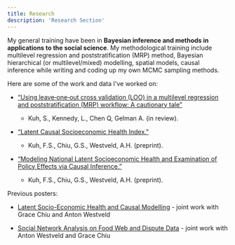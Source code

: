 ```yaml
---
title: Research
description: 'Research Section'
---
```

 
 My general training have been in **Bayesian inference and methods in applications to the social science**. My methodological training include multilevel regression and poststratification (MRP) method, Bayesian hierarchical (or multilevel/mixed) modelling, spatial models, causal inference while writing and coding up my own MCMC sampling methods. 
 
 Here are some of the work and data I've worked on: 

- [“Using leave‑one‑out cross validation (LOO) in a multilevel regression and poststratification (MRP) workflow: A cautionary tale”](https://arxiv.org/abs/2209.01773) 
  
    - Kuh, S., Kennedy, L., Chen Q, Gelman A. (in review). 
- [“Latent Causal Socioeconomic Health Index."](https://arxiv.org/abs/2009.12217) 
  
    - Kuh, F.S., Chiu, G.S., Westveld, A.H. (preprint). 
- [“Modeling National Latent Socioeconomic Health and Examination of Policy Effects via Causal Inference.”](https://arxiv.org/abs/1911.00512)
    
    - Kuh, F.S., Chiu, G.S., Westveld, A.H. (preprint). 


Previous posters:

- [Latent Socio-Economic Health and Causal Modelling](https://openresearch-repository.anu.edu.au/bitstream/1885/134344/5/BoB_poster.pdf) - joint work with Grace Chiu and Anton Westveld 

- [Social Network Analysis on Food Web and Dispute Data](https://openresearch-repository.anu.edu.au/bitstream/1885/95008/1/Poster_Swen%20Kuh.pdf) - joint work with Anton Westveld and Grace Chiu